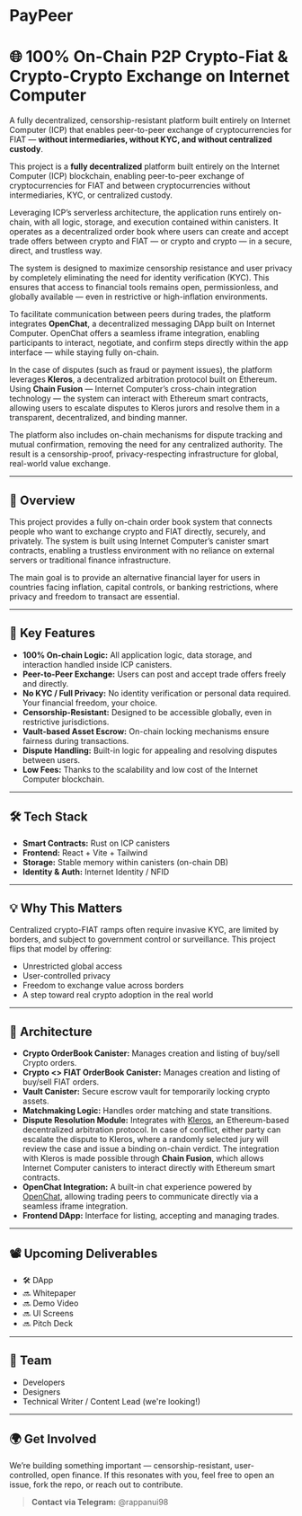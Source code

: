 # PayPeer

# 🌐 100% On-Chain P2P Crypto-Fiat & Crypto-Crypto Exchange on Internet Computer

A fully decentralized, censorship-resistant platform built entirely on Internet Computer (ICP) that enables peer-to-peer exchange of cryptocurrencies for FIAT — **without intermediaries, without KYC, and without centralized custody**.

This project is a **fully decentralized** platform built entirely on the Internet Computer (ICP) blockchain, enabling peer-to-peer exchange of cryptocurrencies for FIAT and between cryptocurrencies without intermediaries, KYC, or centralized custody.

Leveraging ICP’s serverless architecture, the application runs entirely on-chain, with all logic, storage, and execution contained within canisters. It operates as a decentralized order book where users can create and accept trade offers between crypto and FIAT — or crypto and crypto — in a secure, direct, and trustless way.

The system is designed to maximize censorship resistance and user privacy by completely eliminating the need for identity verification (KYC). This ensures that access to financial tools remains open, permissionless, and globally available — even in restrictive or high-inflation environments.

To facilitate communication between peers during trades, the platform integrates **OpenChat**, a decentralized messaging DApp built on Internet Computer. OpenChat offers a seamless iframe integration, enabling participants to interact, negotiate, and confirm steps directly within the app interface — while staying fully on-chain.

In the case of disputes (such as fraud or payment issues), the platform leverages **Kleros**, a decentralized arbitration protocol built on Ethereum. Using **Chain Fusion** — Internet Computer’s cross-chain integration technology — the system can interact with Ethereum smart contracts, allowing users to escalate disputes to Kleros jurors and resolve them in a transparent, decentralized, and binding manner.

The platform also includes on-chain mechanisms for dispute tracking and mutual confirmation, removing the need for any centralized authority. The result is a censorship-proof, privacy-respecting infrastructure for global, real-world value exchange.

---

## 🚀 Overview

This project provides a fully on-chain order book system that connects people who want to exchange crypto and FIAT directly, securely, and privately. The system is built using Internet Computer’s canister smart contracts, enabling a trustless environment with no reliance on external servers or traditional finance infrastructure.

The main goal is to provide an alternative financial layer for users in countries facing inflation, capital controls, or banking restrictions, where privacy and freedom to transact are essential.

---

## 🔐 Key Features

- **100% On-chain Logic:** All application logic, data storage, and interaction handled inside ICP canisters.
- **Peer-to-Peer Exchange:** Users can post and accept trade offers freely and directly.
- **No KYC / Full Privacy:** No identity verification or personal data required. Your financial freedom, your choice.
- **Censorship-Resistant:** Designed to be accessible globally, even in restrictive jurisdictions.
- **Vault-based Asset Escrow:** On-chain locking mechanisms ensure fairness during transactions.
- **Dispute Handling:** Built-in logic for appealing and resolving disputes between users.
- **Low Fees:** Thanks to the scalability and low cost of the Internet Computer blockchain.

---

## 🛠️ Tech Stack

- **Smart Contracts:** Rust on ICP canisters
- **Frontend:** React + Vite + Tailwind
- **Storage:** Stable memory within canisters (on-chain DB)
- **Identity & Auth:** Internet Identity / NFID

---

## 💡 Why This Matters

Centralized crypto-FIAT ramps often require invasive KYC, are limited by borders, and subject to government control or surveillance. This project flips that model by offering:

- Unrestricted global access
- User-controlled privacy
- Freedom to exchange value across borders
- A step toward real crypto adoption in the real world

---

## 🧱 Architecture

- **Crypto OrderBook Canister:** Manages creation and listing of buy/sell Crypto orders.
- **Crypto <> FIAT OrderBook Canister:** Manages creation and listing of buy/sell FIAT orders.
- **Vault Canister:** Secure escrow vault for temporarily locking crypto assets.
- **Matchmaking Logic:** Handles order matching and state transitions.
- **Dispute Resolution Module:** Integrates with [Kleros](https://kleros.io), an Ethereum-based decentralized arbitration protocol. In case of conflict, either party can escalate the dispute to Kleros, where a randomly selected jury will review the case and issue a binding on-chain verdict. The integration with Kleros is made possible through **Chain Fusion**, which allows Internet Computer canisters to interact directly with Ethereum smart contracts.
- **OpenChat Integration:** A built-in chat experience powered by [OpenChat](https://openchat.so), allowing trading peers to communicate directly via a seamless iframe integration.
- **Frontend DApp:** Interface for listing, accepting and managing trades.

---

## 📽️ Upcoming Deliverables

- 🛠️ DApp
- 🔜 Whitepaper
- 🔜 Demo Video
- 🔜 UI Screens
- 🔜 Pitch Deck

---

## 👥 Team

- Developers
- Designers
- Technical Writer / Content Lead (we're looking!)

---

## 🌍 Get Involved

We’re building something important — censorship-resistant, user-controlled, open finance. If this resonates with you, feel free to open an issue, fork the repo, or reach out to contribute.

> **Contact via Telegram:** @rappanui98

<!-- > **Twitter:** [@your_handle_here]   -->
<!-- > **Hackathon:** Internet Computer Global Hackathon 2025 -->
